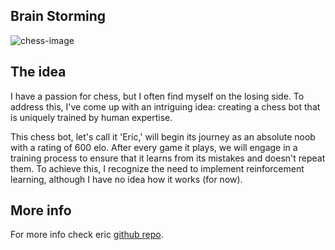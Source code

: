 ## Brain Storming

![chess-image](/images/chess.webp)

## The idea

I have a passion for chess, but I often find myself on the losing side. To address this, I've come up with an intriguing idea: creating a chess bot that is uniquely trained by human expertise.

This chess bot, let's call it 'Eric,' will begin its journey as an absolute noob with a rating of 600 elo. After every game it plays, we will engage in a training process to ensure that it learns from its mistakes and doesn't repeat them. To achieve this, I recognize the need to implement reinforcement learning, although I have no idea how it works (for now).

## More info

For more info check eric [github repo](https://github.com/Shinji13/Eric-human-trained-chess-bot).
